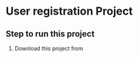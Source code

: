 # User registration Project

  Step to run this project
  -------------------------
  1. Download this project from
